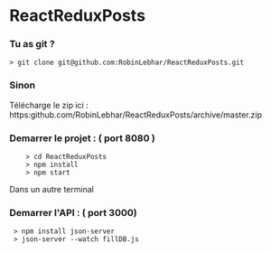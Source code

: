 # ReactReduxPosts

### Tu as git ? ###

```
> git clone git@github.com:RobinLebhar/ReactReduxPosts.git

```
### Sinon 

Télécharge le zip ici : https:github.com/RobinLebhar/ReactReduxPosts/archive/master.zip
	
	
### Demarrer le projet : ( port 8080 )
```
	> cd ReactReduxPosts
	> npm install
	> npm start
```

Dans un autre terminal 

### Demarrer l'API :  ( port 3000)
```
 > npm install json-server
 > json-server --watch fillDB.js
```
